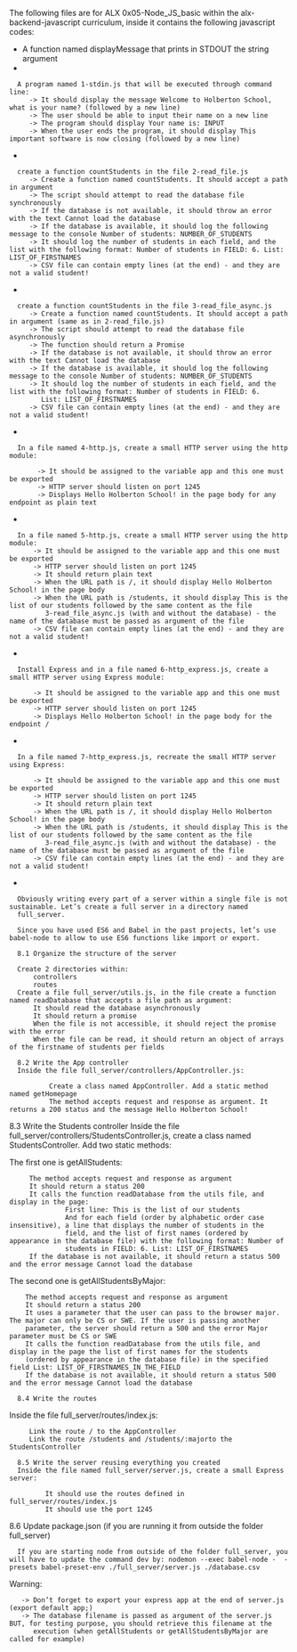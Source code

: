 The following files are for ALX 0x05-Node_JS_basic within the alx-backend-javascript curriculum, inside it contains the following javascript codes:

* A function named displayMessage that prints in STDOUT the string argument
* 
```
  A program named 1-stdin.js that will be executed through command line:
     -> It should display the message Welcome to Holberton School, what is your name? (followed by a new line)
     -> The user should be able to input their name on a new line
     -> The program should display Your name is: INPUT
     -> When the user ends the program, it should display This important software is now closing (followed by a new line)
```
* 
```
  create a function countStudents in the file 2-read_file.js
     -> Create a function named countStudents. It should accept a path in argument
     -> The script should attempt to read the database file synchronously
     -> If the database is not available, it should throw an error with the text Cannot load the database
     -> If the database is available, it should log the following message to the console Number of students: NUMBER_OF_STUDENTS
     -> It should log the number of students in each field, and the list with the following format: Number of students in FIELD: 6. List:         LIST_OF_FIRSTNAMES
     -> CSV file can contain empty lines (at the end) - and they are not a valid student!
```
*
```
  create a function countStudents in the file 3-read_file_async.js
     -> Create a function named countStudents. It should accept a path in argument (same as in 2-read_file.js)
     -> The script should attempt to read the database file asynchronously
     -> The function should return a Promise
     -> If the database is not available, it should throw an error with the text Cannot load the database
     -> If the database is available, it should log the following message to the console Number of students: NUMBER_OF_STUDENTS
     -> It should log the number of students in each field, and the list with the following format: Number of students in FIELD: 6. 
        List: LIST_OF_FIRSTNAMES
     -> CSV file can contain empty lines (at the end) - and they are not a valid student!
```
*
```
  In a file named 4-http.js, create a small HTTP server using the http module:

       -> It should be assigned to the variable app and this one must be exported
       -> HTTP server should listen on port 1245
       -> Displays Hello Holberton School! in the page body for any endpoint as plain text
```
*
```
  In a file named 5-http.js, create a small HTTP server using the http module:
      -> It should be assigned to the variable app and this one must be exported
      -> HTTP server should listen on port 1245
      -> It should return plain text
      -> When the URL path is /, it should display Hello Holberton School! in the page body
      -> When the URL path is /students, it should display This is the list of our students followed by the same content as the file 
         3-read_file_async.js (with and without the database) - the name of the database must be passed as argument of the file
      -> CSV file can contain empty lines (at the end) - and they are not a valid student!
```
*
```
  Install Express and in a file named 6-http_express.js, create a small HTTP server using Express module:

      -> It should be assigned to the variable app and this one must be exported
      -> HTTP server should listen on port 1245
      -> Displays Hello Holberton School! in the page body for the endpoint /
```
*
```
  In a file named 7-http_express.js, recreate the small HTTP server using Express:

      -> It should be assigned to the variable app and this one must be exported
      -> HTTP server should listen on port 1245
      -> It should return plain text
      -> When the URL path is /, it should display Hello Holberton School! in the page body
      -> When the URL path is /students, it should display This is the list of our students followed by the same content as the file 
         3-read_file_async.js (with and without the database) - the name of the database must be passed as argument of the file
      -> CSV file can contain empty lines (at the end) - and they are not a valid student!
```
*
```
  Obviously writing every part of a server within a single file is not sustainable. Let’s create a full server in a directory named 
  full_server.

  Since you have used ES6 and Babel in the past projects, let’s use babel-node to allow to use ES6 functions like import or export.

  8.1 Organize the structure of the server
```
      Create 2 directories within:
          controllers
          routes
      Create a file full_server/utils.js, in the file create a function named readDatabase that accepts a file path as argument:
          It should read the database asynchronously
          It should return a promise
          When the file is not accessible, it should reject the promise with the error
          When the file can be read, it should return an object of arrays of the firstname of students per fields
```
  8.2 Write the App controller
  Inside the file full_server/controllers/AppController.js:

          Create a class named AppController. Add a static method named getHomepage
          The method accepts request and response as argument. It returns a 200 status and the message Hello Holberton School!
```

  8.3 Write the Students controller
  Inside the file full_server/controllers/StudentsController.js, create a class named StudentsController. Add two static methods:

  The first one is getAllStudents:

         The method accepts request and response as argument
         It should return a status 200
         It calls the function readDatabase from the utils file, and display in the page:
                  First line: This is the list of our students
                  And for each field (order by alphabetic order case insensitive), a line that displays the number of students in the 
                  field, and the list of first names (ordered by appearance in the database file) with the following format: Number of 
                  students in FIELD: 6. List: LIST_OF_FIRSTNAMES
         If the database is not available, it should return a status 500 and the error message Cannot load the database
  The second one is getAllStudentsByMajor:

        The method accepts request and response as argument
        It should return a status 200
        It uses a parameter that the user can pass to the browser major. The major can only be CS or SWE. If the user is passing another 
        parameter, the server should return a 500 and the error Major parameter must be CS or SWE
        It calls the function readDatabase from the utils file, and display in the page the list of first names for the students 
        (ordered by appearance in the database file) in the specified field List: LIST_OF_FIRSTNAMES_IN_THE_FIELD
        If the database is not available, it should return a status 500 and the error message Cannot load the database
```
  8.4 Write the routes
```
  Inside the file full_server/routes/index.js:

         Link the route / to the AppController
         Link the route /students and /students/:majorto the StudentsController
```
  8.5 Write the server reusing everything you created
  Inside the file named full_server/server.js, create a small Express server:

         It should use the routes defined in full_server/routes/index.js
         It should use the port 1245
```
  8.6 Update package.json (if you are running it from outside the folder full_server)
```
  If you are starting node from outside of the folder full_server, you will have to update the command dev by: nodemon --exec babel-node -  -presets babel-preset-env ./full_server/server.js ./database.csv
```

  Warning:

       -> Don’t forget to export your express app at the end of server.js (export default app;)
       -> The database filename is passed as argument of the server.js BUT, for testing purpose, you should retrieve this filename at the 
          execution (when getAllStudents or getAllStudentsByMajor are called for example)
















































































































































